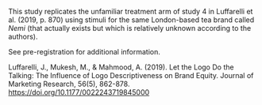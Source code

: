 This study replicates the unfamiliar treatment arm of study 4 in Luffarelli et al. (2019, p. 870) using stimuli for the 
same London-based tea brand called _Nemi_ (that actually exists but which is relatively unknown according to the authors).

See pre-registration for additional information.

Luffarelli, J., Mukesh, M., & Mahmood, A. (2019). Let the Logo Do the Talking: The Influence of Logo Descriptiveness on Brand Equity. Journal of Marketing Research, 56(5), 862-878. https://doi.org/10.1177/0022243719845000
